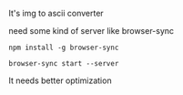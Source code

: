 It's img to ascii converter

need some kind of server like browser-sync

```
npm install -g browser-sync

```

```
browser-sync start --server

```

It needs better optimization